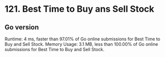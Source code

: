 # 121. Best Time to Buy ans Sell Stock

## Go version
Runtime: 4 ms, faster than 97.01% of Go online submissions for Best Time to Buy and Sell Stock.
Memory Usage: 3.1 MB, less than 100.00% of Go online submissions for Best Time to Buy and Sell Stock.
